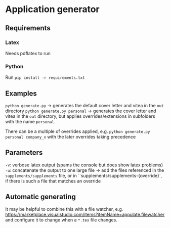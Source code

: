 # Application generator

## Requirements
### Latex
Needs pdflatex to run

### Python 
Run `pip install -r requirements.txt`

## Examples
`python generate.py`
-> generates the default cover letter and vitea in the `out` directory
`python generate.py personal`
-> generates the cover letter and vitea in the `out` directory, but applies overrides/extensions in subfolders with the name `personal`.

There can be a multiple of overrides applied, e.g. 
`python generate.py personal company_x`
with the later overrides taking precedence

## Parameters
`-v`: verbose latex output (spams the console but does show latex problems) 
`-u`: concatenate the output to one large file
-> add the files referenced in the `supplements/supplements` file, or in ``supplements/supplements-{override}`,
if there is such a file that matches an override

## Automatic generating
It may be helpful to combine this with a file watcher, e.g. https://marketplace.visualstudio.com/items?itemName=appulate.filewatcher
and configure it to change when a `*.tex` file changes.


